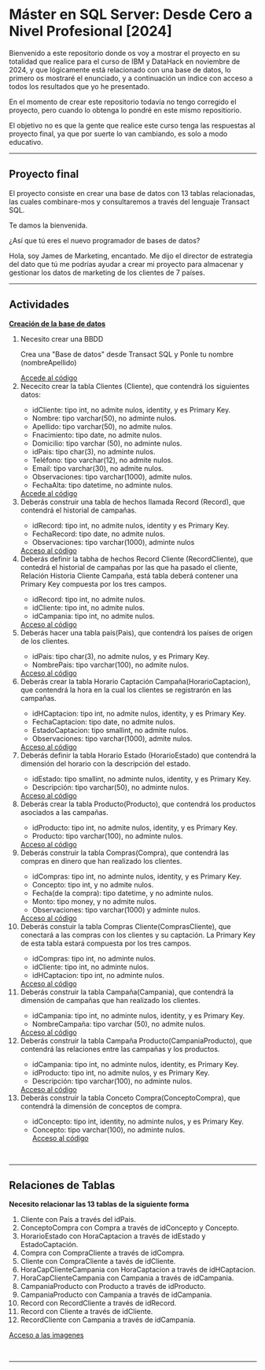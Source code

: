 # Máster en SQL Server: Desde Cero a Nivel Profesional [2024]

<p>Bienvenido a este repositorio donde os voy a mostrar el proyecto en su totalidad que realice para el curso de 
IBM y DataHack en noviembre de 2024, y que lógicamente está relacionado con una base de datos, lo primero os mostraré el enunciado, y a continuación un indice con acceso a todos los resultados que yo he presentado.</p>
<p>En el momento de crear este repositorio todavía no tengo corregido el proyecto, pero cuando lo obtenga lo pondré en este mismo repositiorio.</p>
<p>El objetivo no es que la gente que realice este curso tenga las respuestas al proyecto final, ya que por suerte lo van cambiando, es solo a modo educativo.</p>

<hr>

## Proyecto final

<p>El proyecto consiste en crear una base de datos con 13 tablas relacionadas, las cuales combinare-mos y consultaremos a través del lenguaje Transact SQL.</p>
<p>Te damos la bienvenida.</p>
<p>¿Así que tú eres el nuevo programador de bases de datos?</p>
<p>Hola, soy James de Marketing, encantado. Me dijo el director de estrategia del dato que tú me podrías ayudar a crear mi proyecto para almacenar y gestionar los datos de marketing de los clientes de 7 países.</p>

<hr>

## Actividades

<b><u>Creación de la base de datos</u></b>

<ol>
    <li>Necesito crear una BBDD</li>
    <p>Crea una "Base de datos" desde Transact SQL y Ponle tu nombre (nombreApellido)</p>
    <a href = "">Accede al código</a>
    <li>Nececito crear la tabla Clientes (Cliente), que contendrá los siguientes datos: </li>
        <ul>
            <li>idCliente: tipo int, no admite nulos, identity, y es Primary Key.</li>
            <li>Nombre: tipo varchar(50), no adminte nulos.</li>
            <li>Apellido: tipo varchar(50), no admite nulos.</li>
            <li>Fnacimiento: tipo date, no admite nulos.</li>
            <li>Domicilio: tipo varchar (50), no adminte nulos.</li>
            <li>idPais: tipo char(3), no adminte nulos.</li>
            <li>Teléfono: tipo varchar(12), no admite nulos.</li>
            <li>Email: tipo varchar(30), no admite nulos.</li>
            <li>Observaciones: tipo varchar(1000), admite nulos.</li>
            <li>FechaAlta: tipo datetime, no adminte nulos.</li>
        </ul>
        <a href = "">Accede al código</a>
        <li>Deberás construir una tabla de hechos llamada Record (Record), que contendrá el historial de campañas.</li>
        <ul>
            <li>idRecord: tipo int, no admite nulos, identity y es Primary Key.</li>
            <li>FechaRecord: tipo date, no admite nulos.</li>
            <li>Observaciones: tipo varchar(1000), adminte nulos</li>
        </ul>
        <a href= "">Acceso al código</a>
    <li>Deberás definir la tabha de hechos Record Cliente (RecordCliente), que contedrá el historial de campañas por las que ha pasado el cliente, Relación Historia Cliente Campaña, está tabla deberá contener una Primary Key compuesta por los tres campos.</li>
        <ul>
            <li>idRecord: tipo int, no admite nulos.</li>
            <li>idCliente: tipo int, no admite nulos.</li>
            <li>idCampania: tipo int, no admite nulos.</li>
        </ul>
        <a href = "">Acceso al código</a>
    <li>Deberás hacer una tabla país(Pais), que contendrá los países de origen de los clientes.</li>
        <ul>
            <li>idPais: tipo char(3), no admite nulos, y es Primary Key.</li>
            <li>NombrePais: tipo varchar(100), no admite nulos.</li>
        </ul>
        <a href = "">Acceso al código</a>
    <li>Deberás crear la tabla Horario Captación Campaña(HorarioCaptacion), que contendrá la hora en la cual los clientes se registrarón en las campañas.</li>
        <ul>
            <li>idHCaptacion: tipo int, no admite nulos, identity, y es Primary Key.</li>
            <li>FechaCaptacion: tipo date, no admite nulos.</li>
            <li>EstadoCaptacion: tipo smallint, no admite nulos.</li>
            <li>Observaciones: tipo varchar(1000), admite nulos.</li>
        </ul>
        <a href = "">Acceso al código</a>
    <li>Deberás definir la tabla Horario Estado (HorarioEstado) que contendrá la dimensión del horario con la descripción del estado.</li>
        <ul>
            <li>idEstado: tipo smallint, no adminte nulos, identity, y es Primary Key.</li>
            <li>Descripción: tipo varchar(50), no adminte nulos.</li>
        </ul>
        <a href = "">Acceso al código</a>
    <li>Deberás crear la tabla Producto(Producto), que contendrá los productos asociados a las campañas.</li>
        <ul>
            <li>idProducto: tipo int, no admite nulos, identity, y es Primary Key.</li>
            <li>Producto: tipo varchar(100), no adminte nulos.</li>
        </ul>
        <a href = "">Acceso al código</a>
    <li>Deberás construir la tabla Compras(Compra), que contendrá las compras en dinero que han realizado los clientes.</li>
        <ul>
            <li>idCompras: tipo int, no adminte nulos, identity, y es Primary Key.</li>
            <li>Concepto: tipo int, y no admite nulos.</li>
            <li>Fecha(de la compra): tipo datetime, y no adminte nulos.</li>
            <li>Monto: tipo money, y no admite nulos.</li>
            <li>Observaciones: tipo varchar(1000) y adminte nulos.</li>
        </ul>
        <a href = "">Acceso al código</a>
    <li>Deberás constuir la tabla Compras Cliente(ComprasCliente), que conectará a las compras con los clientes y su captación. La Primary Key de esta tabla estará compuesta por los tres campos.</li>
        <ul>
            <li>idCompras: tipo int, no adminte nulos.</li>
            <li>idCliente: tipo int, no adminte nulos.</li>
            <li>idHCaptacion: tipo int, no adminte nulos.</li>
        </ul>
        <a href = "">Acceso al código</a>
    <li>Deberás construir la tabla Campaña(Campania), que contendrá la dimensión de campañas que han realizado los clientes.</li>
        <ul>
            <li>idCampania: tipo int, no adminte nulos, identity, y es Primary Key.</li>
            <li>NombreCampaña: tipo varchar (50), no admite nulos.</li>
        </ul>
        <a href = "">Acceso al código</a>
    <li>Deberás construir la tabla Campaña Producto(CampaniaProducto), que contendrá las relaciones entre las campañas y los productos.</li>
        <ul>
            <li>idCampania: tipo int, no adminte nulos, identity, es Primary Key.</li>
            <li>idProducto: tipo int, no admite nulos, y es Primary Key.</li>
            <li>Descripción: tipo varchar(100), no adminte nulos.</li>
        </ul>
        <a href = "">Acceso al código</a>
    <li>Deberás construir la tabla Conceto Compra(ConceptoCompra), que contendrá la dimensión de conceptos de compra.</li>
        <ul>
            <li>idConcepto: tipo int, identity, no adminte nulos, y es Primary Key.</li>
            <li>Concepto: tipo varchar(100), no adminte nulos.</li>
            <a href = "">Acceso al código</a>        
</ol>

<br><hr>

## Relaciones de Tablas

<b>Necesito relacionar las 13 tablas de la siguiente forma</b>
<ol>
    <li>Cliente con País a través del idPais.</li>
    <li>ConceptoCompra con Compra a través de idConcepto y Concepto.</li>
    <li>HorarioEstado con HoraCaptacion a través de idEstado y EstadoCaptación.</li>
    <li>Compra con CompraCliente a través de idCompra.</li>
    <li>Cliente con CompraCliente a tavés de idCliente.</li>
    <li>HoraCapClienteCampania con HoraCaptacion a través de idHCaptacion.</li>
    <li>HoraCapClienteCampania con Campania a través de idCampania.</li>
    <li>CampaniaProducto con Producto a través de idProducto.</li>
    <li>CampaniaProducto con Campania a través de idCampania.</li>
    <li>Record con RecordCliente a través de idRecord.</li>
    <li>Record con Cliente a través de idCliente.</li>
    <li>RecordCliente con Campania a través de idCampania.</li>
</ol>
<a href = ""> Acceso a las imagenes </a>

<br><hr>